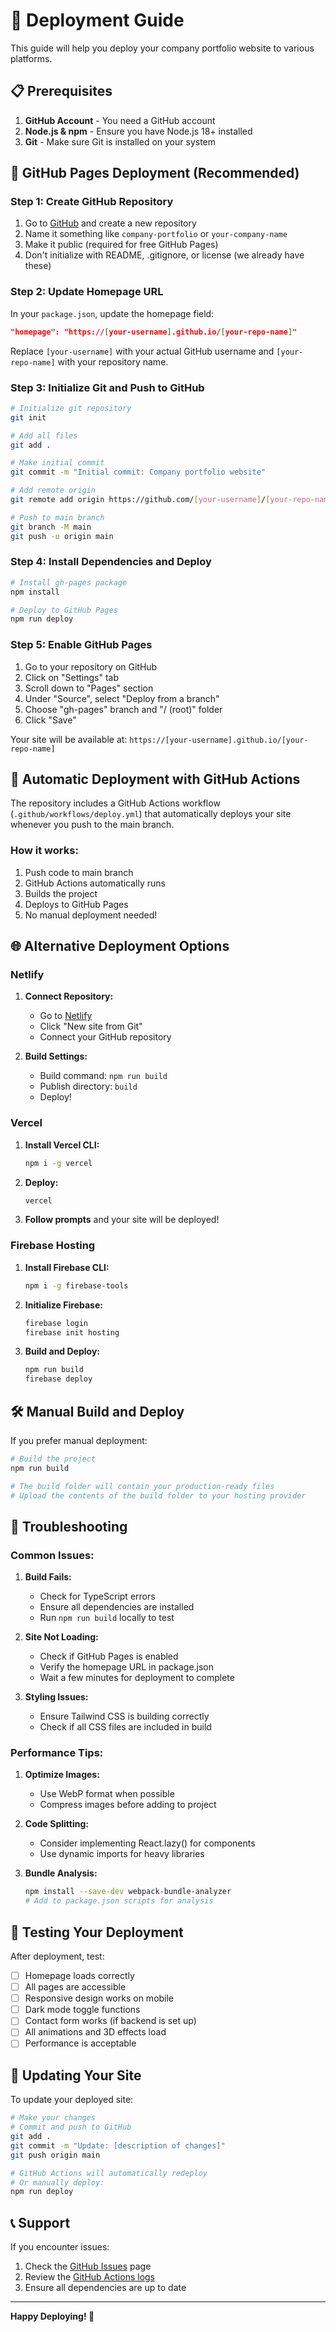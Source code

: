 # 🚀 Deployment Guide

This guide will help you deploy your company portfolio website to various platforms.

## 📋 Prerequisites

1. **GitHub Account** - You need a GitHub account
2. **Node.js & npm** - Ensure you have Node.js 18+ installed
3. **Git** - Make sure Git is installed on your system

## 🎯 GitHub Pages Deployment (Recommended)

### Step 1: Create GitHub Repository

1. Go to [GitHub](https://github.com) and create a new repository
2. Name it something like `company-portfolio` or `your-company-name`
3. Make it public (required for free GitHub Pages)
4. Don't initialize with README, .gitignore, or license (we already have these)

### Step 2: Update Homepage URL

In your `package.json`, update the homepage field:

```json
"homepage": "https://[your-username].github.io/[your-repo-name]"
```

Replace `[your-username]` with your actual GitHub username and `[your-repo-name]` with your repository name.

### Step 3: Initialize Git and Push to GitHub

```bash
# Initialize git repository
git init

# Add all files
git add .

# Make initial commit
git commit -m "Initial commit: Company portfolio website"

# Add remote origin
git remote add origin https://github.com/[your-username]/[your-repo-name].git

# Push to main branch
git branch -M main
git push -u origin main
```

### Step 4: Install Dependencies and Deploy

```bash
# Install gh-pages package
npm install

# Deploy to GitHub Pages
npm run deploy
```

### Step 5: Enable GitHub Pages

1. Go to your repository on GitHub
2. Click on "Settings" tab
3. Scroll down to "Pages" section
4. Under "Source", select "Deploy from a branch"
5. Choose "gh-pages" branch and "/ (root)" folder
6. Click "Save"

Your site will be available at: `https://[your-username].github.io/[your-repo-name]`

## 🔄 Automatic Deployment with GitHub Actions

The repository includes a GitHub Actions workflow (`.github/workflows/deploy.yml`) that automatically deploys your site whenever you push to the main branch.

### How it works:
1. Push code to main branch
2. GitHub Actions automatically runs
3. Builds the project
4. Deploys to GitHub Pages
5. No manual deployment needed!

## 🌐 Alternative Deployment Options

### Netlify

1. **Connect Repository:**
   - Go to [Netlify](https://netlify.com)
   - Click "New site from Git"
   - Connect your GitHub repository

2. **Build Settings:**
   - Build command: `npm run build`
   - Publish directory: `build`
   - Deploy!

### Vercel

1. **Install Vercel CLI:**
   ```bash
   npm i -g vercel
   ```

2. **Deploy:**
   ```bash
   vercel
   ```

3. **Follow prompts** and your site will be deployed!

### Firebase Hosting

1. **Install Firebase CLI:**
   ```bash
   npm i -g firebase-tools
   ```

2. **Initialize Firebase:**
   ```bash
   firebase login
   firebase init hosting
   ```

3. **Build and Deploy:**
   ```bash
   npm run build
   firebase deploy
   ```

## 🛠️ Manual Build and Deploy

If you prefer manual deployment:

```bash
# Build the project
npm run build

# The build folder will contain your production-ready files
# Upload the contents of the build folder to your hosting provider
```

## 🔧 Troubleshooting

### Common Issues:

1. **Build Fails:**
   - Check for TypeScript errors
   - Ensure all dependencies are installed
   - Run `npm run build` locally to test

2. **Site Not Loading:**
   - Check if GitHub Pages is enabled
   - Verify the homepage URL in package.json
   - Wait a few minutes for deployment to complete

3. **Styling Issues:**
   - Ensure Tailwind CSS is building correctly
   - Check if all CSS files are included in build

### Performance Tips:

1. **Optimize Images:**
   - Use WebP format when possible
   - Compress images before adding to project

2. **Code Splitting:**
   - Consider implementing React.lazy() for components
   - Use dynamic imports for heavy libraries

3. **Bundle Analysis:**
   ```bash
   npm install --save-dev webpack-bundle-analyzer
   # Add to package.json scripts for analysis
   ```

## 📱 Testing Your Deployment

After deployment, test:

- [ ] Homepage loads correctly
- [ ] All pages are accessible
- [ ] Responsive design works on mobile
- [ ] Dark mode toggle functions
- [ ] Contact form works (if backend is set up)
- [ ] All animations and 3D effects load
- [ ] Performance is acceptable

## 🔄 Updating Your Site

To update your deployed site:

```bash
# Make your changes
# Commit and push to GitHub
git add .
git commit -m "Update: [description of changes]"
git push origin main

# GitHub Actions will automatically redeploy
# Or manually deploy:
npm run deploy
```

## 📞 Support

If you encounter issues:

1. Check the [GitHub Issues](https://github.com/[your-username]/[your-repo-name]/issues) page
2. Review the [GitHub Actions logs](https://github.com/[your-username]/[your-repo-name]/actions)
3. Ensure all dependencies are up to date

---

**Happy Deploying! 🎉**
